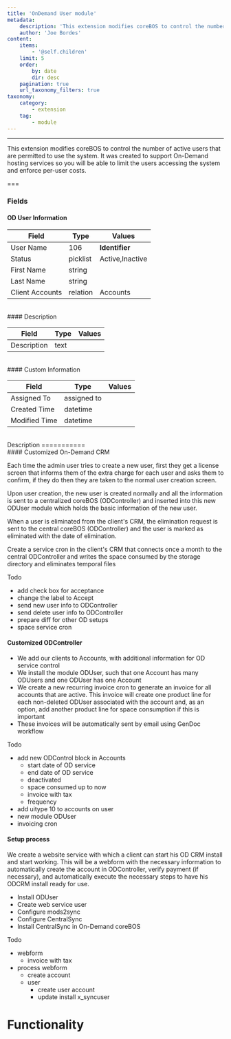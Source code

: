 ```yaml
---
title: 'OnDemand User module'
metadata:
    description: 'This extension modifies coreBOS to control the number of active users that are permitted to use the system. It was created to support On-Demand hosting services so you will be able to limit the users accessing the system and enforce per-user costs.'
    author: 'Joe Bordes'
content:
    items:
        - '@self.children'
    limit: 5
    order:
        by: date
        dir: desc
    pagination: true
    url_taxonomy_filters: true
taxonomy:
    category:
        - extension
    tag:
        - module
---
```

---
This extension modifies coreBOS to control the number of active users that are permitted to use the system. It was created to support On-Demand hosting services so you will be able to limit the users accessing the system and enforce per-user costs.

===

### Fields

#### OD User Information

<table class="table table-striped">
<thead>
<tr class="header">
<th>Field</th>
<th>Type</th>
<th>Values</th>
</tr>
</thead>
<tbody>
<tr>
<td>User Name</td>
<td>106</td>
<td><strong>Identifier</strong></td>
</tr>
<tr>
<td>Status</td>
<td>picklist</td>
<td>Active,Inactive</td>
</tr>
<tr>
<td>First Name</td>
<td>string</td>
<td></td>
</tr>
<tr>
<td>Last Name</td>
<td>string</td>
<td></td>
</tr>
<tr>
<td>Client Accounts</td>
<td>relation</td>
<td>Accounts</td>
</tr>
</tbody>
</table>
<br>
#### Description

<table class="table table-striped">
<thead>
<tr class="header">
<th>Field</th>
<th>Type</th>
<th>Values</th>
</tr>
</thead>
<tbody>
<tr>
<td>Description</td>
<td>text</td>
<td></td>
</tr>
</tbody>
</table>
<br>
#### Custom Information

<table class="table table-striped">
<thead>
<tr class="header">
<th>Field</th>
<th>Type</th>
<th>Values</th>
</tr>
</thead>
<tbody>
<tr>
<td>Assigned To</td>
<td>assigned to</td>
<td></td>
</tr>
<tr>
<td>Created Time</td>
<td>datetime</td>
<td></td>
</tr>
<tr>
<td>Modified Time</td>
<td>datetime</td>
<td></td>
</tr>
</tbody>
</table>
<br>
Description
===========
<br>
#### Customized On-Demand CRM

Each time the admin user tries to create a new user, first they get a
license screen that informs them of the extra charge for each user and
asks them to confirm, if they do then they are taken to the normal user
creation screen.

Upon user creation, the new user is created normally and all the
information is sent to a centralized coreBOS (ODController) and inserted
into this new ODUser module which holds the basic information of the new
user.

When a user is eliminated from the client's CRM, the elimination request
is sent to the central coreBOS (ODController) and the user is marked as
eliminated with the date of elimination.

Create a service cron in the client's CRM that connects once a month to
the central ODController and writes the space consumed by the storage
directory and eliminates temporal files

Todo

-   add check box for acceptance
-   change the label to Accept
-   send new user info to ODController
-   send delete user info to ODController
-   prepare diff for other OD setups
-   space service cron

#### Customized ODController

-   We add our clients to Accounts, with additional information for OD
    service control
-   We install the module ODUser, such that one Account has many ODUsers
    and one ODUser has one Account
-   We create a new recurring invoice cron to generate an invoice for
    all accounts that are active. This invoice will create one product
    line for each non-deleted ODUser associated with the account and, as
    an option, add another product line for space consumption if this is
    important
-   These invoices will be automatically sent by email using GenDoc
    workflow

Todo

-   add new ODControl block in Accounts
    -   start date of OD service
    -   end date of OD service
    -   deactivated
    -   space consumed up to now
    -   invoice with tax
    -   frequency
-   add uitype 10 to accounts on user
-   new module ODUser
-   invoicing cron

#### Setup process

We create a website service with which a client can start his OD CRM
install and start working. This will be a webform with the necessary
information to automatically create the account in ODController, verify
payment (if necessary), and automatically execute the necessary steps to
have his ODCRM install ready for use.

-   Install ODUser
-   Create web service user
-   Configure mods2sync
-   Configure CentralSync
-   Install CentralSync in On-Demand coreBOS

Todo

-   webform
    -   invoice with tax
-   process webform
    -   create account
    -   user
        -   create user account
        -   update install x\_syncuser

Functionality
=============
